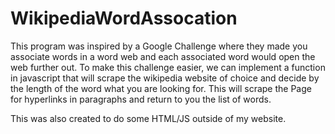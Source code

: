 # WikipediaWordAssocation
This program was inspired by a Google Challenge where they made you associate words in a word web and each associated word would open the web further out. To make this challenge easier, we can implement a function in javascript that will scrape the wikipedia website of choice and decide by the length of the word what you are looking for. This will scrape the Page for hyperlinks in paragraphs and return to you the list of words.

This was also created to do some HTML/JS outside of my website.
